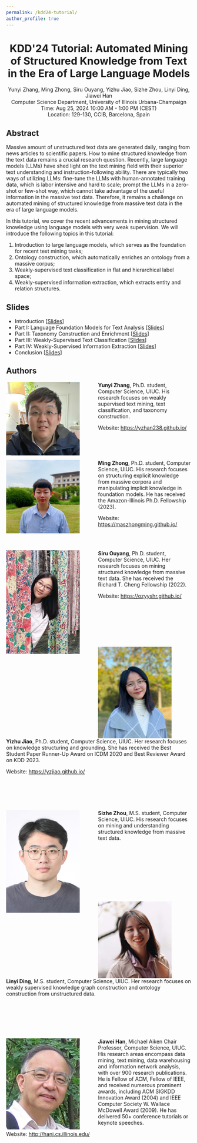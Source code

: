 ```yaml
---
permalink: /kdd24-tutorial/
author_profile: true
---
```


<center>
<h1>
KDD'24 Tutorial: Automated Mining of Structured Knowledge from Text in the Era of Large Language Models
</h1>
Yunyi Zhang, Ming Zhong, Siru Ouyang, Yizhu Jiao, Sizhe Zhou, Linyi Ding, Jiawei Han<br/>
Computer Science Department, University of Illinois Urbana-Champaign<br/>
Time: Aug 25, 2024 10:00 AM - 1:00 PM (CEST)<br/>
Location: 129-130, CCIB, Barcelona, Spain
</center>

## Abstract

Massive amount of unstructured text data are generated daily, ranging from news articles to scientific papers. 
How to mine structured knowledge from the text data remains a crucial research question. 
Recently, large language models (LLMs) have shed light on the text mining field with their superior text understanding and instruction-following ability. 
There are typically two ways of utilizing LLMs: fine-tune the LLMs with human-annotated training data, 
which is labor intensive and hard to scale; prompt the LLMs in a zero-shot or few-shot way, 
which cannot take advantage of the useful information in the massive text data. 
Therefore, it remains a challenge on automated mining of structured knowledge from massive text data in the era of large language models.

In this tutorial, we cover the recent advancements in mining structured knowledge using language models with very weak supervision. 
We will introduce the following topics in this tutorial: 
1. Introduction to large language models, which serves as the foundation for recent text mining tasks;
2. Ontology construction, which automatically enriches an ontology from a massive corpus;
3. Weakly-supervised text classification in flat and hierarchical label space;
4. Weakly-supervised information extraction, which extracts entity and relation structures.


## Slides
* Introduction \[[Slides](/files/kdd24-tutorial/part0.pdf)\]
* Part I: Language Foundation Models for Text Analysis \[[Slides](/files/kdd24-tutorial/part1.pdf)\]
* Part II: Taxonomy Construction and Enrichment \[[Slides](/files/kdd24-tutorial/part2.pdf)\]
* Part III: Weakly-Supervised Text Classification \[[Slides](/files/kdd24-tutorial/part3.pdf)\]
* Part IV: Weakly-Supervised Information Extraction \[[Slides](/files/kdd24-tutorial/part4.pdf)\]
* Conclusion \[[Slides](/files/kdd24-tutorial/part5.pdf)\]

## Authors

<img align="left" img src="/images/yunyi-zhang.jpeg" alt="Yunyi Zhang" style="width: 200px;margin-right:50px;"/>**Yunyi Zhang**, Ph.D. student, Computer Science, UIUC. His research focuses on weakly supervised text mining, text classification, and taxonomy construction.

Website: https://yzhan238.github.io/

<br/>
<br/>
<br/>

<img align="left" img src="/images/Ming_Zhong.jpg" alt="Ming Zhong" style="width: 200px;margin-right:50px;"/>**Ming Zhong**, Ph.D. student, Computer Science, UIUC. His research focuses on structuring explicit knowledge from massive corpora and manipulating implicit knowledge in foundation models. He has received the Amazon-Illinois Ph.D. Fellowship (2023).

Website: https://maszhongming.github.io/

<br/>
<br/>

<img align="left" img src="/images/Siru_Ouyang.jpg" alt="Siru Ouyang" style="width: 200px;margin-right:50px;"/>**Siru Ouyang**, Ph.D. student, Computer Science, UIUC. Her research focuses on mining structured knowledge from massive text data. She has received the Richard T. Cheng Fellowship (2022).

Website: https://ozyyshr.github.io/

<br/>
<br/>
<br/>
<br/>
<br/>
<br/>


<img align="left" img src="/images/Yizhu_Jiao.jpg" alt="Yizhu Jiao" style="width: 200px;margin-right:50px;"/>**Yizhu Jiao**, Ph.D. student, Computer Science, UIUC. Her research focuses on knowledge structuring and grounding. She has received the Best Student Paper Runner-Up Award on ICDM 2020 and Best Reviewer Award on KDD 2023.

Website: https://yzjiao.github.io/

<br/>
<br/>
<br/>
<br/>


<img align="left" img src="/images/Sizhe_Zhou.jpeg" alt="Sizhe Zhou" style="width: 200px;margin-right:50px;"/>**Sizhe Zhou**, M.S. student, Computer Science, UIUC. His research focuses on mining and understanding structured knowledge from massive text data.

<br/>
<br/>
<br/>
<br/>
<br/>
<br/>
<br/>
<br/>


<img align="left" img src="/images/Linyi_Ding.jpeg" alt="Linyi Ding" style="width: 200px;margin-right:50px;"/>**Linyi Ding**, M.S. student, Computer Science, UIUC. Her research focuses on weakly supervised knowledge graph construction and ontology construction from  unstructured data.

<br/>
<br/>
<br/>
<br/>
<br/>

<img align="left" img src="/images/Jiawei_Han.jpg" alt="Jiawei Han" style="width: 200px;margin-right:50px;"/>**Jiawei Han**, Michael Aiken Chair Professor, Computer Science, UIUC. His research areas encompass data mining, text mining, data warehousing and information network analysis, with over 900 research publications. He is Fellow of ACM, Fellow of IEEE, and received numerous prominent awards, including ACM SIGKDD Innovation Award (2004) and IEEE Computer Society W. Wallace McDowell Award (2009). He has delivered 50+ conference tutorials or keynote speeches.

Website: http://hanj.cs.illinois.edu/
